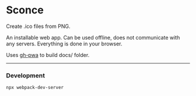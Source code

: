 # Sconce

Create .ico files from PNG.

An installable web app. Can be used offline, does not communicate with any servers. Everything is done in your browser.

Uses [gh-pwa](https://github.com/firien/gh-pwa) to build docs/ folder.

---

### Development

    npx webpack-dev-server
